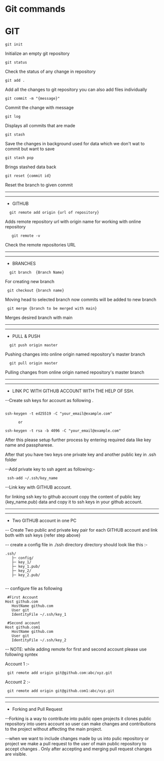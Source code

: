 # Git commands

# GIT
```
git init 
```

Initialize an empty git repository

```
git status 
```
 
Check the status of any change in repository
```
git add .
``` 
Add all the changes to git repository you can also add files individually
```
git commit -m "{message}" 
```
Commit the change with message 
```
git log 
```
Displays all commits that are made 

```
git stash
``` 
Save the changes in background used for data which we don't wat to commit but want to save 
 ```
 git stash pop 
```
Brings stashed data back
```
git reset {commit id} 
```
Reset the branch to given commit 

---------------------------------------------------------------------------------------------------------------------------------
---------------------------------------------------------------------------------------------------------------------------------

 
 
- GITHUB 
```
  git remote add origin {url of repository} 
```
Adds remote repository url with origin name  for working with online repository
``` 
   git remote -v 
```
Check the remote repositories URL 

---------------------------------------------------------------------------------------------------------------------------------
---------------------------------------------------------------------------------------------------------------------------------
  
  
- BRANCHES
```
  git branch  {Branch Name}
```
 For creating new branch 
 ```
  git checkout {branch name} 
```
Moving head to selected branch now commits will be added to new branch 
  ```
   git merge {branch to be merged with main}
```
Merges desired branch with main


---------------------------------------------------------------------------------------------------------------------------------
---------------------------------------------------------------------------------------------------------------------------------

- PULL & PUSH
``` 
  git push origin master 
```
Pushing changes into online origin named repository's master branch 
```
  git pull origin master 
```
Pulling  changes from online origin named repository's master branch 

---------------------------------------------------------------------------------------------------------------------------------
---------------------------------------------------------------------------------------------------------------------------------

 
- LINK PC WITH GITHUB ACCOUNT WITH THE HELP OF SSH.


--Create ssh keys for account as following .
```

ssh-keygen -t ed25519 -C "your_email@example.com"
```
          or
```
ssh-keygen -t rsa -b 4096 -C "your_email@example.com" 
```

After this please setup further process by entering required data like key name and passpharese.

After that you have two keys one private key and another public key in .ssh folder 

--Add private key to ssh agent as following:-
```
 ssh-add ~/.ssh/key_name

```

--Link key with GITHUB account.


 for linking ssh key to github account copy the content of public key {key_name.pub) data and copy it to ssh keys in your github account.
 
---------------------------------------------------------------------------------------------------------------------------------
---------------------------------------------------------------------------------------------------------------------------------

- Two GITHUB account in one PC

-- Create Two public and private key  pair for each GITHUB account and link both with ssh keys {refer step above}

-- create a config file in ./ssh directory
directory should look like this :- 

```
.ssh/
   ├─ config/
   ├─ key_1/
   ├─ key_1.pub/
   ├─ key_2/
   ├─ key_2.pub/
   
```  
-- configure file as following
```
 #First Account 
Host github.com
   HostName github.com
   User git
   IdentityFile ~/.ssh/key_1

 #Second account
Host github.com1
   HostName github.com
   User git
   IdentityFile ~/.ssh/key_2

```




-- NOTE: while adding remote for first and second account please use following syntex

Account 1 :-
```
 git remote add origin git@github.com:abc/xyz.git
```

Account 2 :-
```
 git remote add origin git@github.com1:abc/xyz.git
```

---------------------------------------------------------------------------------------------------------------------------------
---------------------------------------------------------------------------------------------------------------------------------


- Forking and Pull Request


--Forking is a way to contribute into  public open projects   it clones public repository into users account so user can make changes and contributions to the project without affecting the main project.


--when we want to include changes made by us into pulic repository or project  we make a pull request to the user of main public repository  to accept changes . Only after accepting and merging pull request changes are visible. 




























  
